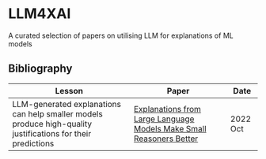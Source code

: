 # LLM4XAI
A curated selection of papers on utilising LLM for explanations of ML models
## Bibliography

| Lesson                                                                                                                         | Paper                                                                                                                                     | Date     |
|--------------------------------------------------------------------------------------------------------------------------------|-------------------------------------------------------------------------------------------------------------------------------------------|----------|
| LLM-generated explanations can help smaller models produce high-quality justifications for their predictions                             | [Explanations from Large Language Models Make Small Reasoners Better](https://arxiv.org/abs/2210.06726) | 2022 Oct |
